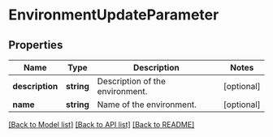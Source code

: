 # EnvironmentUpdateParameter

## Properties
Name | Type | Description | Notes
------------ | ------------- | ------------- | -------------
**description** | **string** | Description of the environment. | [optional] 
**name** | **string** | Name of the environment. | [optional] 

[[Back to Model list]](../README.md#documentation-for-models) [[Back to API list]](../README.md#documentation-for-api-endpoints) [[Back to README]](../README.md)


